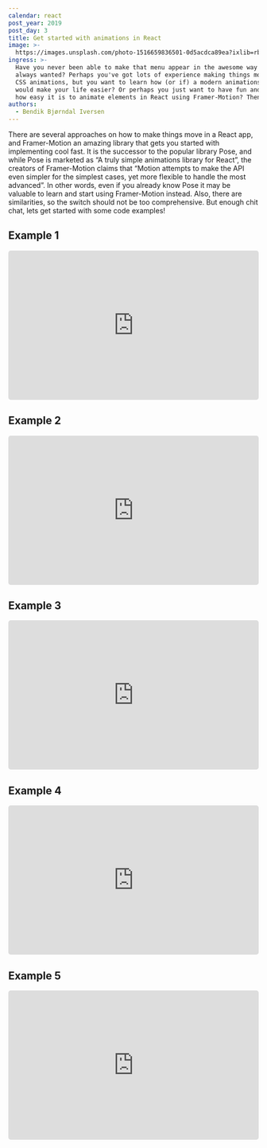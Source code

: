 ```yaml
---
calendar: react
post_year: 2019
post_day: 3
title: Get started with animations in React
image: >-
  https://images.unsplash.com/photo-1516659836501-0d5acdca89ea?ixlib=rb-1.2.1&ixid=eyJhcHBfaWQiOjEyMDd9&auto=format&fit=crop&w=1326&q=80
ingress: >-
  Have you never been able to make that menu appear in the awesome way you've
  always wanted? Perhaps you've got lots of experience making things move with
  CSS animations, but you want to learn how (or if) a modern animations library
  would make your life easier? Or perhaps you just want to have fun and learn
  how easy it is to animate elements in React using Framer-Motion? Then read on!
authors:
  - Bendik Bjørndal Iversen
---
```

There are several approaches on how to make things move in a React app, and Framer-Motion an amazing library that gets you started with implementing cool fast. It is the successor to the popular library Pose, and while Pose is  marketed as “A truly simple animations library for React”, the creators of Framer-Motion claims that “Motion attempts to make the API even simpler for the simplest cases, yet more flexible to handle the most advanced”. In other words, even if you already know Pose it may be valuable to learn and start using Framer-Motion instead. Also, there are similarities, so the switch should not be too comprehensive. But enough chit chat, lets get started with some code examples!

## Example 1

<iframe
  src="https://codesandbox.io/embed/example-1-simple-hover-3uf4x?codemirror=1&hidedevtools=1&hidenavigation=1&view=preview&editorsize=50"
  style="width:100%; height:300px; border:none; border-radius: 5px; overflow:hidden;"
></iframe>

## Example 2

<iframe
  src="https://codesandbox.io/embed/amazing-robinson-zokwh?codemirror=1&hidedevtools=1&hidenavigation=1&view=preview&editorsize=50"
  style="width:100%; height:300px; border:none; border-radius: 5px; overflow:hidden;"
></iframe>

## Example 3

<iframe
  src="https://codesandbox.io/embed/example-3-simple-drag-9tin5?codemirror=1&hidedevtools=1&hidenavigation=1&view=preview&editorsize=50"
  style="width:100%; height:300px; border:none; border-radius: 5px; overflow:hidden;"
></iframe>

## Example 4

<iframe
  src="https://codesandbox.io/embed/example-4-drag-with-motionvalue-s55j7?codemirror=1&hidedevtools=1&hidenavigation=1&view=preview&editorsize=50"
  style="width:100%; height:300px; border:none; border-radius: 5px; overflow:hidden;"
></iframe>

## Example 5

<iframe
  src="https://codesandbox.io/embed/example-5-menu-1kqgp?codemirror=1&hidedevtools=1&hidenavigation=1&view=preview&editorsize=50"
  style="width:100%; height:300px; border:none; border-radius: 5px; overflow:hidden;"
></iframe>
